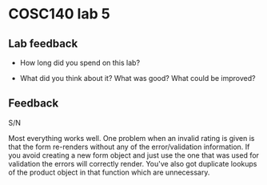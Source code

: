 # COSC140 lab 5

## Lab feedback

 * How long did you spend on this lab?

 * What did you think about it?  What was good?  What could be improved?

## Feedback

S/N

Most everything works well.  One problem when an invalid rating is given is that the form re-renders without any of the error/validation information.  If you avoid creating a new form object and just use the one that was used for validation the errors will correctly render.  You've also got duplicate lookups of the product object in that function which are unnecessary.

